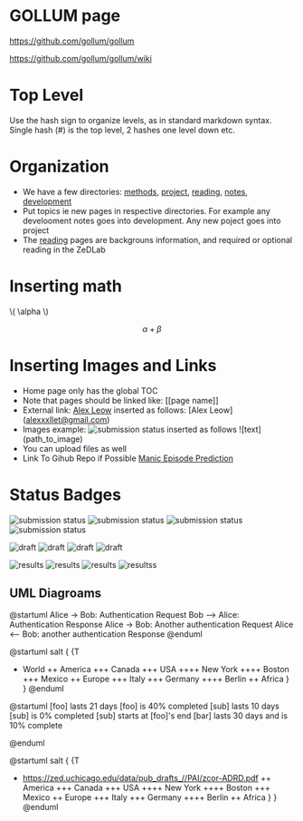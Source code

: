 # GOLLUM page 

https://github.com/gollum/gollum

https://github.com/gollum/gollum/wiki

# Top Level

Use the hash sign to organize levels, as in standard markdown syntax.
Single hash (#) is the top level, 2 hashes one level down etc.

# Organization

+ We have a few directories: [methods](http://34.66.189.202:4567/gollum/overview/methods/), [project](http://34.66.189.202:4567/gollum/overview/project/), [reading](http://34.66.189.202:4567/gollum/overview/reading/), [notes](http://34.66.189.202:4567/gollum/overview/notes/), [development](http://34.66.189.202:4567/gollum/overview/development/)
+ Put topics ie new pages in respective directories. For example any develooment notes goes into development. Any new poject goes into project
+ The [reading](http://34.66.189.202:4567/gollum/overview/reading/) pages are backgrouns information, and required or optional reading in the ZeDLab

# Inserting math

\\\( \alpha \\\)

$$ \alpha + \beta $$

# Inserting Images and Links

+ Home page only has the global TOC
+ Note that pages should be linked like: \[\[page name\]\]
+ External link:  [Alex Leow](alexxxllet@gmail.com) inserted as follows: \[Alex Leow\]\(alexxxllet@gmail.com\)
+ Images example: ![submission status](https://img.shields.io/badge/submission%20status-under%20review-green) inserted as follows \!\[text\]\(path_to_image\)
+ You can upload files as well
+ Link To Gihub Repo if Possible  [Manic Episode Prediction](https://github.com/zeroknowledgediscovery/pub_manic_)

# Status Badges
![submission status](https://img.shields.io/badge/submission%20status-under%20review-green)
![submission status](https://img.shields.io/badge/submission%20status-submitted-yellow)
![submission status](https://img.shields.io/badge/submission%20status-preparation-orange)
![submission status](https://img.shields.io/badge/submission%20status-preparation-lightgrey)

![draft](https://img.shields.io/badge/draft%20status-complete-green)
![draft](https://img.shields.io/badge/draft%20status-preparation-yellow)
![draft](https://img.shields.io/badge/draft%20status-preparation-orange)
![draft](https://img.shields.io/badge/draft%20status-preparation-lightgrey)

![results](https://img.shields.io/badge/draft%20status-complete-green)
![results](https://img.shields.io/badge/draft%20status-preparation-yellow)
![results](https://img.shields.io/badge/draft%20status-preparation-orange)
![resultss](https://img.shields.io/badge/draft%20status-preparation-lightgrey)


## UML Diagroams

@startuml
Alice -> Bob: Authentication Request
Bob --> Alice: Authentication Response
Alice -> Bob: Another authentication Request
Alice <-- Bob: another authentication Response
@enduml


@startuml
salt
{
{T
 + World
 ++ America
 +++ Canada
 +++ USA
 ++++ New York
 ++++ Boston
 +++ Mexico
 ++ Europe
 +++ Italy
 +++ Germany
 ++++ Berlin
 ++ Africa
}
}
@enduml

@startuml
[foo] lasts 21 days
[foo] is 40% completed
[sub] lasts 10 days
[sub] is 0% completed
[sub] starts at [foo]'s end
[bar] lasts 30 days and is 10% complete

@enduml





@startuml
salt
{
{T
 + https://zed.uchicago.edu/data/pub_drafts_//PAI/zcor-ADRD.pdf
 ++ America
 +++ Canada
 +++ USA
 ++++ New York
 ++++ Boston
 +++ Mexico
 ++ Europe
 +++ Italy
 +++ Germany
 ++++ Berlin
 ++ Africa
}
}
@enduml